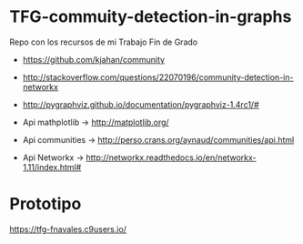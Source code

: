 # TFG-commuity-detection-in-graphs
Repo con los recursos de mi Trabajo Fin de Grado


+ https://github.com/kjahan/community

+ http://stackoverflow.com/questions/22070196/community-detection-in-networkx

+ http://pygraphviz.github.io/documentation/pygraphviz-1.4rc1/#

+ Api mathplotlib -> http://matplotlib.org/

+ Api communities -> http://perso.crans.org/aynaud/communities/api.html

+ Api Networkx -> http://networkx.readthedocs.io/en/networkx-1.11/index.html#

# Prototipo
https://tfg-fnavales.c9users.io/
